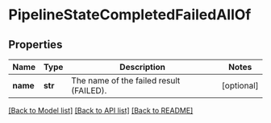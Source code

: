 # PipelineStateCompletedFailedAllOf

## Properties
Name | Type | Description | Notes
------------ | ------------- | ------------- | -------------
**name** | **str** | The name of the failed result (FAILED). | [optional] 

[[Back to Model list]](../README.md#documentation-for-models) [[Back to API list]](../README.md#documentation-for-api-endpoints) [[Back to README]](../README.md)


